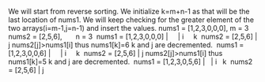 We will start from reverse sorting.
We initialize k=m+n-1 as that will be the last location of nums1.
We will keep checking for the greater element of the two arrays(i=m-1,j=n-1) and insert the values.
nums1 = [1,2,3,0,0,0], m = 3
nums2 = [2,5,6],       n = 3
​
nums1 = [1,2,3,0,0,0]
|     |
i     k
​
nums2 = [2,5,6]
|
j
nums2[j]>nums1[i] thus nums1[k]=6
k and j are decremented.
​
nums1 = [1,2,3,0,0,6]
|     |
i     k
​
nums2 = [2,5,6]
|
j
nums2[j]>nums1[i] thus nums1[k]=5
k and j are decremented.
​
nums1 = [1,2,3,0,5,6]
|   |
i   k
​
nums2 = [2,5,6]
|
j